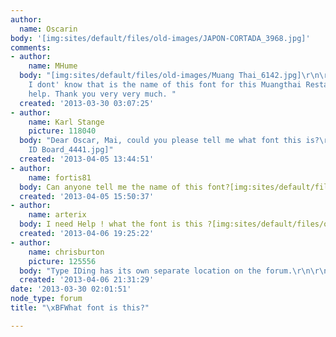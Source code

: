 ```yaml
---
author:
  name: Oscarin
body: '[img:sites/default/files/old-images/JAPON-CORTADA_3968.jpg]'
comments:
- author:
    name: MHume
  body: "[img:sites/default/files/old-images/Muang Thai_6142.jpg]\r\n\r\nDear all,
    I dont' know that is the name of this font for this Muangthai Restaurant. Please
    help. Thank you very very much. "
  created: '2013-03-30 03:07:25'
- author:
    name: Karl Stange
    picture: 118040
  body: "Dear Oscar, Mai, could you please tell me what font this is?\r\n\r\n[img:sites/default/files/old-images/Type
    ID Board_4441.jpg]"
  created: '2013-04-05 13:44:51'
- author:
    name: fortis81
  body: Can anyone tell me the name of this font?[img:sites/default/files/old-images/JOY_4347.jpg]
  created: '2013-04-05 15:50:37'
- author:
    name: arterix
  body: I need Help ! what the font is this ?[img:sites/default/files/old-images/164985_10201139146906448_544623801_n_6599.jpg]
  created: '2013-04-06 19:25:22'
- author:
    name: chrisburton
    picture: 125556
  body: "Type IDing has its own separate location on the forum.\r\n\r\nhttp://typophile.com/typeid"
  created: '2013-04-06 21:31:29'
date: '2013-03-30 02:01:51'
node_type: forum
title: "\xBFWhat font is this?"

---
```

